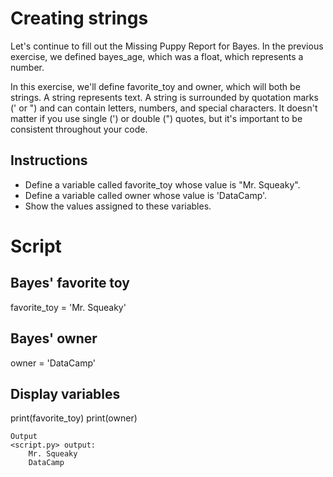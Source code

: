 # Creating strings

Let's continue to fill out the Missing Puppy Report for Bayes. In the previous exercise, we defined bayes_age, which was a float, which represents a number.

In this exercise, we'll define favorite_toy and owner, which will both be strings. A string represents text. A string is surrounded by quotation marks (' or ") and can contain letters, numbers, and special characters. It doesn't matter if you use single (') or double (") quotes, but it's important to be consistent throughout your code.

## Instructions

- Define a variable called favorite_toy whose value is "Mr. Squeaky".
- Define a variable called owner whose value is 'DataCamp'.
- Show the values assigned to these variables.

# Script
## Bayes' favorite toy
favorite_toy = 'Mr. Squeaky'

## Bayes' owner
owner = 'DataCamp'

## Display variables
print(favorite_toy)
print(owner)
```
Output
<script.py> output:
    Mr. Squeaky
    DataCamp
```

